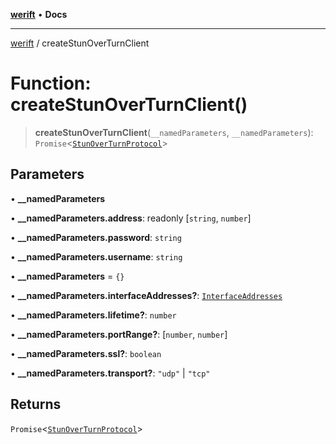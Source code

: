[**werift**](../README.md) • **Docs**

***

[werift](../globals.md) / createStunOverTurnClient

# Function: createStunOverTurnClient()

> **createStunOverTurnClient**(`__namedParameters`, `__namedParameters`): `Promise`\<[`StunOverTurnProtocol`](../classes/StunOverTurnProtocol.md)\>

## Parameters

• **\_\_namedParameters**

• **\_\_namedParameters.address**: readonly [`string`, `number`]

• **\_\_namedParameters.password**: `string`

• **\_\_namedParameters.username**: `string`

• **\_\_namedParameters** = `{}`

• **\_\_namedParameters.interfaceAddresses?**: [`InterfaceAddresses`](../type-aliases/InterfaceAddresses.md)

• **\_\_namedParameters.lifetime?**: `number`

• **\_\_namedParameters.portRange?**: [`number`, `number`]

• **\_\_namedParameters.ssl?**: `boolean`

• **\_\_namedParameters.transport?**: `"udp"` \| `"tcp"`

## Returns

`Promise`\<[`StunOverTurnProtocol`](../classes/StunOverTurnProtocol.md)\>
